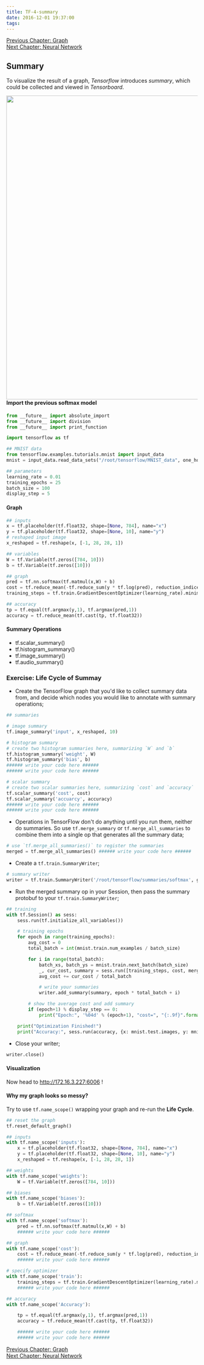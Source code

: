 ```yaml
---
title: TF-4-summary
date: 2016-12-01 19:37:00
tags:
---
```


[Previous Chapter: Graph](3-graph.ipynb)
<br>
[Next Chapter: Neural Network](5-ann.ipynb)

## Summary

To visualize the result of a graph, *Tensorflow* introduces *summary*, which could be collected and viewed in *Tensorboard*.

<img src="https://www.tensorflow.org/versions/r0.11/images/graph_vis_animation.gif" width="800" align="left"/>


#### Import the previous softmax model


```python
from __future__ import absolute_import
from __future__ import division
from __future__ import print_function

import tensorflow as tf

## MNIST data
from tensorflow.examples.tutorials.mnist import input_data
mnist = input_data.read_data_sets("/root/tensorflow/MNIST_data", one_hot=True)

## parameters
learning_rate = 0.01
training_epochs = 25
batch_size = 100
display_step = 5
```

#### Graph


```python
## inputs
x = tf.placeholder(tf.float32, shape=[None, 784], name="x")
y = tf.placeholder(tf.float32, shape=[None, 10], name="y")
# reshaped input image
x_reshaped = tf.reshape(x, [-1, 28, 28, 1])

## variables
W = tf.Variable(tf.zeros([784, 10]))
b = tf.Variable(tf.zeros([10]))

## graph
pred = tf.nn.softmax(tf.matmul(x,W) + b)
cost = tf.reduce_mean(-tf.reduce_sum(y * tf.log(pred), reduction_indices=[1]))
training_steps = tf.train.GradientDescentOptimizer(learning_rate).minimize(cost)

## accuracy
tp = tf.equal(tf.argmax(y,1), tf.argmax(pred,1))
accuracy = tf.reduce_mean(tf.cast(tp, tf.float32))
```

#### Summary Operations
- tf.scalar_summary()
- tf.histogram_summary()
- tf.image_summary()
- tf.audio_summary()

### Exercise: Life Cycle of Summay
- Create the TensorFlow graph that you'd like to collect summary data from, and decide which nodes you would like to annotate with summary operations;


```python
## summaries

# image summary
tf.image_summary('input', x_reshaped, 10)

# histogram summary
# create two histogram summaries here, summarizing `W` and `b`
tf.histogram_summary('weight', W)
tf.histogram_summary('bias', b)
###### write your code here ######
###### write your code here ######

# scalar summary
# create two scalar summaries here, summarizing `cost` and `accuracy`
tf.scalar_summary('cost', cost)
tf.scalar_summary('accuarcy', accuracy)
###### write your code here ######
###### write your code here ######
```

- Operations in TensorFlow don't do anything until you run them, neither do summaries. So use `tf.merge_summary` or `tf.merge_all_summaries` to combine them into a single op that generates all the summary data;


```python
# use `tf.merge_all_summaries()` to register the summaries
merged = tf.merge_all_summaries() ###### write your code here ######
```

- Create a `tf.train.SummaryWriter`;


```python
# summary writer
writer = tf.train.SummaryWriter('/root/tensorflow/summaries/softmax', graph = tf.get_default_graph())
```

- Run the merged summary op in your Session, then pass the summary protobuf to your `tf.train.SummaryWriter`;


```python
## training
with tf.Session() as sess:
    sess.run(tf.initialize_all_variables())

    # training epochs
    for epoch in range(training_epochs):
        avg_cost = 0
        total_batch = int(mnist.train.num_examples / batch_size)

        for i in range(total_batch):
            batch_xs, batch_ys = mnist.train.next_batch(batch_size)
            _, cur_cost, summary = sess.run([training_steps, cost, merged], feed_dict={x: batch_xs, y: batch_ys})
            avg_cost += cur_cost / total_batch

            # write your summaries
            writer.add_summary(summary, epoch * total_batch + i)

        # show the average cost and add summary
        if (epoch+1) % display_step == 0:
            print("Epoch:", '%04d' % (epoch+1), "cost=", "{:.9f}".format(avg_cost))

    print("Optimization Finished!")
    print("Accuracy:", sess.run(accuracy, {x: mnist.test.images, y: mnist.test.labels}))
```

- Close your writer;


```python
writer.close()
```

#### Visualization
Now head to http://172.16.3.227:6006 !

#### Why my graph looks so messy?
Try to use `tf.name_scope()` wrapping your graph and re-run the **Life Cycle**.


```python
## reset the graph
tf.reset_default_graph()

## inputs
with tf.name_scope('inputs'):
    x = tf.placeholder(tf.float32, shape=[None, 784], name="x")
    y = tf.placeholder(tf.float32, shape=[None, 10], name="y")
    x_reshaped = tf.reshape(x, [-1, 28, 28, 1])

## weights
with tf.name_scope('weights'):
    W = tf.Variable(tf.zeros([784, 10]))

## biases
with tf.name_scope('biases'):
    b = tf.Variable(tf.zeros([10]))

## softmax
with tf.name_scope('softmax'):
    pred = tf.nn.softmax(tf.matmul(x,W) + b)
    ###### write your code here ######

## graph
with tf.name_scope('cost'):
    cost = tf.reduce_mean(-tf.reduce_sum(y * tf.log(pred), reduction_indices=[1]))
    ###### write your code here ######

# specify optimizer
with tf.name_scope('train'):
    training_steps = tf.train.GradientDescentOptimizer(learning_rate).minimize(cost)
    ###### write your code here ######

## accuracy
with tf.name_scope('Accuracy'):

    tp = tf.equal(tf.argmax(y,1), tf.argmax(pred,1))
    accuracy = tf.reduce_mean(tf.cast(tp, tf.float32))

    ###### write your code here ######
    ###### write your code here ######
```

[Previous Chapter: Graph](3-graph.ipynb)
<br>
[Next Chapter: Neural Network](5-ann.ipynb)

